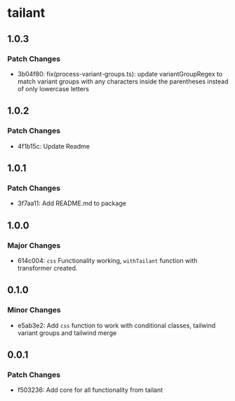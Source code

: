 # tailant

## 1.0.3

### Patch Changes

- 3b04f80: fix(process-variant-groups.ts): update variantGroupRegex to match variant groups with any characters inside
  the parentheses instead of only lowercase letters

## 1.0.2

### Patch Changes

- 4f1b15c: Update Readme

## 1.0.1

### Patch Changes

- 3f7aa11: Add README.md to package

## 1.0.0

### Major Changes

- 614c004: `css` Functionality working, `withTailant` function with transformer created.

## 0.1.0

### Minor Changes

- e5ab3e2: Add `css` function to work with conditional classes, tailwind variant groups and tailwind merge

## 0.0.1

### Patch Changes

- f503236: Add core for all functionality from tailant
